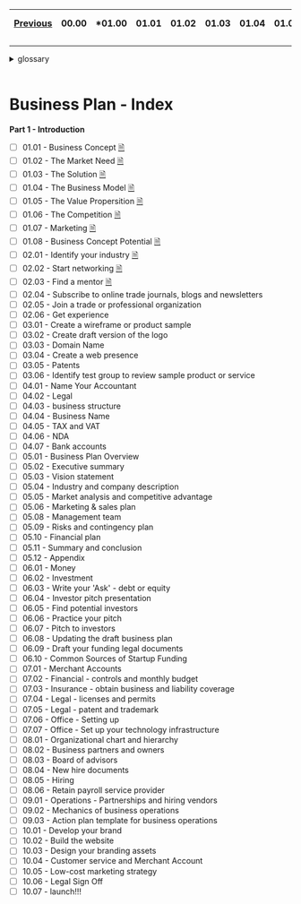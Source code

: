  <a href="#"> Previous </a> | **00.00** | *01.00 | 01.01 | 01.02 | 01.03 | 01.04 | 01.05 | 01.06 | 01.07 | 01.08 | 02.00* | <a href="#"> >> Next </a>
 :-------: | :-------: | :-------: | :-------: | :-------: | :-------: | :-------: | :-------: | :-------: | :-------: | :-------: | :-------: | :-------: 
 
 --------- --------- ---------
 <details> <summary>  glossary </summary>
 --------- --------- ---------
           <p>     
            
Page Number | 01 | 02 | 03 | 04 | 05 
 ----------------: | :----------------: | :----------------: | :----------------: | :----------------: | :----------------: 
*Page Name* | [Concept](https://github.com/pvrgreeninternational/Paulownia-Planters-Guide--Caribbean/blob/master/BusinessPlan/01.01-Business-Concept.md) | [Market Need](https://github.com/pvrgreeninternational/Paulownia-Planters-Guide--Caribbean/blob/master/BusinessPlan/01.02-The-Market-Need.md)  | [Solution](https://github.com/pvrgreeninternational/Paulownia-Planters-Guide--Caribbean/blob/master/BusinessPlan/01.03-The-Solution.md) | [Business Model](https://github.com/pvrgreeninternational/Paulownia-Planters-Guide--Caribbean/blob/master/BusinessPlan/01.04-The-Business-Model.md) | [Value Propersition](https://github.com/pvrgreeninternational/Paulownia-Planters-Guide--Caribbean/blob/master/BusinessPlan/01.05-The-Value-Propersition.md)
----------------- | ------------------ | ------------------ | ------------------ | ------------------ | ------------------ 

<details>
 <summary> All Pages ... </summary>
           <p>     
            
                 
Page Number | 06 | 07 | 08 | n/a | n/a 
 ----------------: | :----------------: | :----------------: | :----------------: | :----------------: | :----------------: 
*Page Name* | [The Competition](https://github.com/pvrgreeninternational/Paulownia-Planters-Guide--Caribbean/blob/master/BusinessPlan/01.01-Business-Concept.md) | [Market Need](https://github.com/pvrgreeninternational/Paulownia-Planters-Guide--Caribbean/blob/master/BusinessPlan/01.02-The-Market-Need.md)  | [Solution](https://github.com/pvrgreeninternational/Paulownia-Planters-Guide--Caribbean/blob/master/BusinessPlan/01.03-The-Solution.md) | [Business Model](https://github.com/pvrgreeninternational/Paulownia-Planters-Guide--Caribbean/blob/master/BusinessPlan/01.04-The-Business-Model.md) | [Value Propersition](https://github.com/pvrgreeninternational/Paulownia-Planters-Guide--Caribbean/blob/master/BusinessPlan/01.05-The-Value-Propersition.md)
----------------- | ------------------ | ------------------ | ------------------ | ------------------ | ------------------ 

</p>
</details> 
</br>
</p>
</details> 
</br>

# Business Plan - Index

**Part 1 - Introduction**

- [ ] 01.01 - Business Concept [🗎](https://github.com/pvrgreeninternational/Paulownia-Planters-Guide--Caribbean/blob/master/BusinessPlan/1.1-Business-Concept.md)
- [ ] 01.02 - The Market Need [🗎](https://github.com/pvrgreeninternational/Paulownia-Planters-Guide--Caribbean/blob/master/BusinessPlan/1.2-The-Market-Need.md)
- [ ] 01.03 - The Solution [🗎](https://github.com/pvrgreeninternational/Paulownia-Planters-Guide--Caribbean/blob/master/BusinessPlan/1.3-The-Solution.md)
- [ ] 01.04 - The Business Model [🗎](https://github.com/pvrgreeninternational/Paulownia-Planters-Guide--Caribbean/blob/master/BusinessPlan/1.4-The-Business-Model.md)
- [ ] 01.05 - The Value Propersition [🗎](https://github.com/pvrgreeninternational/Paulownia-Planters-Guide--Caribbean/blob/master/BusinessPlan/1.5-The-Value-Propersition.md)
- [ ] 01.06 - The Competition [🗎](https://github.com/pvrgreeninternational/Paulownia-Planters-Guide--Caribbean/blob/master/BusinessPlan/1.6-The-Competition.md)
- [ ] 01.07 - Marketing [🗎](https://github.com/pvrgreeninternational/Paulownia-Planters-Guide--Caribbean/blob/master/BusinessPlan/1.7-Marketing.md)
- [ ] 01.08 - Business Concept Potential [🗎](https://github.com/pvrgreeninternational/Paulownia-Planters-Guide--Caribbean/blob/master/BusinessPlan/1.8-Business-Concept-Potential.md)
- [ ] 02.01 - Identify your industry [🗎](https://github.com/pvrgreeninternational/Paulownia-Planters-Guide--Caribbean/blob/master/BusinessPlan/2.1-Identify-Industry.md)
- [ ] 02.02 - Start networking [🗎](https://github.com/pvrgreeninternational/Paulownia-Planters-Guide--Caribbean/blob/master/BusinessPlan/2.2-Networking.md)
- [ ] 02.03 - Find a mentor [🗎](https://github.com/pvrgreeninternational/Paulownia-Planters-Guide--Caribbean/blob/master/BusinessPlan/2.3-Mentor.md)
- [ ] 02.04 - Subscribe to online trade journals, blogs and newsletters
- [ ] 02.05 - Join a trade or professional organization
- [ ] 02.06 - Get experience
- [ ] 03.01 - Create a wireframe or product sample
- [ ] 03.02 - Create draft version of the logo
- [ ] 03.03 - Domain Name
- [ ] 03.04 - Create a web presence
- [ ] 03.05 - Patents
- [ ] 03.06 - Identify test group to review sample product or service
- [ ] 04.01 - Name Your Accountant
- [ ] 04.02 - Legal
- [ ] 04.03 - business structure
- [ ] 04.04 - Business Name
- [ ] 04.05 - TAX and VAT
- [ ] 04.06 - NDA
- [ ] 04.07 - Bank accounts
- [ ] 05.01 - Business Plan Overview
- [ ] 05.02 - Executive summary
- [ ] 05.03 - Vision statement
- [ ] 05.04 - Industry and company description
- [ ] 05.05 - Market analysis and competitive advantage
- [ ] 05.06 - Marketing & sales plan
- [ ] 05.08 - Management team
- [ ] 05.09 - Risks and contingency plan
- [ ] 05.10 - Financial plan
- [ ] 05.11 - Summary and conclusion
- [ ] 05.12 - Appendix
- [ ] 06.01 - Money
- [ ] 06.02 - Investment
- [ ] 06.03 - Write your 'Ask' - debt or equity
- [ ] 06.04 - Investor pitch presentation
- [ ] 06.05 - Find potential investors
- [ ] 06.06 - Practice your pitch
- [ ] 06.07 - Pitch to investors
- [ ] 06.08 - Updating the draft business plan
- [ ] 06.09 - Draft your funding legal documents
- [ ] 06.10 - Common Sources of Startup Funding
- [ ] 07.01 - Merchant Accounts
- [ ] 07.02 - Financial - controls and monthly budget
- [ ] 07.03 - Insurance - obtain business and liability coverage
- [ ] 07.04 - Legal - licenses and permits
- [ ] 07.05 - Legal - patent and trademark
- [ ] 07.06 - Office - Setting up
- [ ] 07.07 - Office - Set up your technology infrastructure
- [ ] 08.01 - Organizational chart and hierarchy
- [ ] 08.02 - Business partners and owners
- [ ] 08.03 - Board of advisors
- [ ] 08.04 - New hire documents
- [ ] 08.05 - Hiring
- [ ] 08.06 - Retain payroll service provider
- [ ] 09.01 - Operations - Partnerships and hiring vendors
- [ ] 09.02 - Mechanics of business operations
- [ ] 09.03 - Action plan template for business operations
- [ ] 10.01 - Develop your brand
- [ ] 10.02 - Build the website
- [ ] 10.03 - Design your branding assets
- [ ] 10.04 - Customer service and Merchant Account
- [ ] 10.05 - Low-cost marketing strategy
- [ ] 10.06 - Legal Sign Off
- [ ] 10.07 - launch!!!

